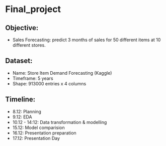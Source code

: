 # Final_project


## Objective:

+ Sales Forecasting: predict 3 months of sales for 50 different items at 10 different stores.

## Dataset: 

+ Name: Store Item Demand Forecasting (Kaggle)
+ Timeframe: 5 years
+ Shape: 913000 entries x 4 columns

## Timeline:

+ 8.12: Planning
+ 9.12: EDA
+ 10.12 - 14:12: Data transformation & modelling
+ 15.12: Model comparision
+ 16.12: Presentation preparation
+ 17.12: Presentation Day
